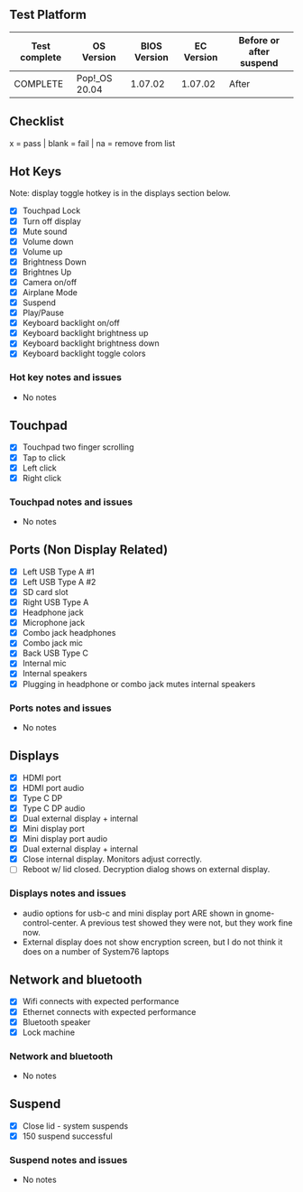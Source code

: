 ## Test Platform

| Test complete | OS Version     | BIOS Version | EC Version | Before or after suspend |
| ------------- | -------------- | ------------ | ---------- | ----------------------- |
|   COMPLETE    | Pop!\_OS 20.04 | 1.07.02      | 1.07.02    | After                   |

## Checklist
x = pass | blank = fail | na = remove from list

## Hot Keys

Note: display toggle hotkey is in the displays section below.

- [x] Touchpad Lock
- [x] Turn off display
- [x] Mute sound
- [x] Volume down
- [x] Volume up
- [x] Brightness Down
- [x] Brightnes Up
- [x] Camera on/off
- [x] Airplane Mode
- [x] Suspend
- [x] Play/Pause
- [x] Keyboard backlight on/off
- [x] Keyboard backlight brightness up
- [x] Keyboard backlight brightness down
- [x] Keyboard backlight toggle colors

### Hot key notes and issues

- No notes

## Touchpad

- [x] Touchpad two finger scrolling
- [x] Tap to click
- [x] Left click
- [x] Right click

### Touchpad notes and issues

- No notes

## Ports (Non Display Related)

- [x] Left USB Type A #1
- [x] Left USB Type A #2
- [x] SD card slot
- [x] Right USB Type A
- [x] Headphone jack
- [x] Microphone jack
- [x] Combo jack headphones
- [x] Combo jack mic
- [x] Back USB Type C
- [x] Internal mic
- [x] Internal speakers
- [x] Plugging in headphone or combo jack mutes internal speakers

### Ports notes and issues

- No notes

## Displays

- [x] HDMI port
- [x] HDMI port audio
- [x] Type C DP
- [x] Type C DP audio
- [x] Dual external display + internal
- [x] Mini display port
- [x] Mini display port audio
- [x] Dual external display + internal
- [x] Close internal display. Monitors adjust correctly.
- [ ] Reboot w/ lid closed. Decryption dialog shows on external display.

### Displays notes and issues

- audio options for usb-c and mini display port ARE shown in 
  gnome-control-center. A previous test showed they were not, 
  but they work fine now.
- External display does not show encryption screen, but I do not think it does
  on a number of System76 laptops

## Network and bluetooth

- [x] Wifi connects with expected performance
- [x] Ethernet connects with expected performance
- [x] Bluetooth speaker
- [x] Lock machine

### Network and bluetooth

- No notes

## Suspend

- [x] Close lid - system suspends
- [x] 150 suspend successful

### Suspend notes and issues

- No notes
